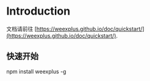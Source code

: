 # Introduction
文档请前往 [https://weexplus.github.io/doc/quickstart/](https://weexplus.github.io/doc/quickstart/).
## 快速开始
 npm install weexplus -g